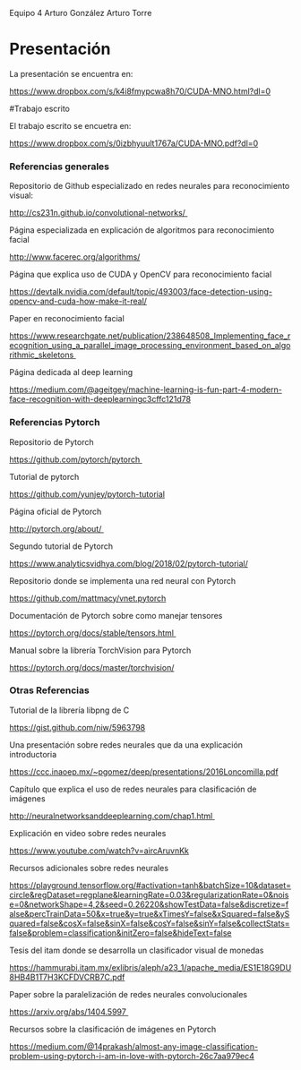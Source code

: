 Equipo 4
Arturo González
Arturo Torre

# Presentación

La presentación se encuentra en:

https://www.dropbox.com/s/k4i8fmypcwa8h70/CUDA-MNO.html?dl=0

#Trabajo escrito

El trabajo escrito se encuetra en:

https://www.dropbox.com/s/0izbhyuult1767a/CUDA-MNO.pdf?dl=0


### Referencias generales

Repositorio de Github especializado en redes neurales para reconocimiento visual:

http://cs231n.github.io/convolutional-networks/ 

Página especializada en explicación de algoritmos para reconocimiento facial


http://www.facerec.org/algorithms/

Página que explica uso de CUDA y OpenCV para reconocimiento facial

https://devtalk.nvidia.com/default/topic/493003/face-detection-using-opencv-and-cuda-how-make-it-real/

Paper en reconocimiento facial

https://www.researchgate.net/publication/238648508_Implementing_face_recognition_using_a_parallel_image_processing_environment_based_on_algorithmic_skeletons 

Página dedicada al deep learning

https://medium.com/@ageitgey/machine-learning-is-fun-part-4-modern-face-recognition-with-deeplearningc3cffc121d78


### Referencias Pytorch

Repositorio de Pytorch

https://github.com/pytorch/pytorch 

Tutorial de pytorch 

https://github.com/yunjey/pytorch-tutorial

Página oficial de Pytorch

http://pytorch.org/about/ 

Segundo tutorial de Pytorch

https://www.analyticsvidhya.com/blog/2018/02/pytorch-tutorial/

Repositorio donde se implementa una red neural con Pytorch

https://github.com/mattmacy/vnet.pytorch

Documentación de Pytorch sobre como manejar tensores

https://pytorch.org/docs/stable/tensors.html 

Manual sobre la librería TorchVision para Pytorch

https://pytorch.org/docs/master/torchvision/


### Otras Referencias

Tutorial de la librería libpng de C

https://gist.github.com/niw/5963798

Una presentación sobre redes neurales que da una explicación introductoria

https://ccc.inaoep.mx/~pgomez/deep/presentations/2016Loncomilla.pdf

Capítulo que explica el uso de redes neurales para clasificación de imágenes

http://neuralnetworksanddeeplearning.com/chap1.html 

Explicación en video sobre redes neurales

https://www.youtube.com/watch?v=aircAruvnKk

Recursos adicionales sobre redes neurales

https://playground.tensorflow.org/#activation=tanh&batchSize=10&dataset=circle&regDataset=regplane&learningRate=0.03&regularizationRate=0&noise=0&networkShape=4,2&seed=0.26220&showTestData=false&discretize=false&percTrainData=50&x=true&y=true&xTimesY=false&xSquared=false&ySquared=false&cosX=false&sinX=false&cosY=false&sinY=false&collectStats=false&problem=classification&initZero=false&hideText=false

Tesis del itam donde se desarrolla un clasificador visual de monedas

https://hammurabi.itam.mx/exlibris/aleph/a23_1/apache_media/ES1E18G9DU8HB4B1T7H3KCFDVCRB7C.pdf

Paper sobre la paralelización de redes neurales convolucionales

https://arxiv.org/abs/1404.5997 

Recursos sobre la clasificación de imágenes en Pytorch

https://medium.com/@14prakash/almost-any-image-classification-problem-using-pytorch-i-am-in-love-with-pytorch-26c7aa979ec4

